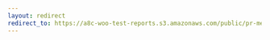```yaml
---
layout: redirect
redirect_to: https://a8c-woo-test-reports.s3.amazonaws.com/public/pr-merge/43819/api/index.html
---
```

